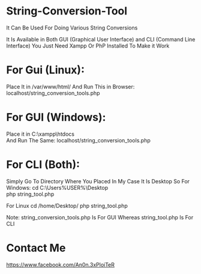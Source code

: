 # String-Conversion-Tool
It Can Be Used For Doing Various String Conversions

It Is Available in Both GUI (Graphical User Interface) and CLI (Command Line Interface)
You Just Need Xampp Or PhP Installed To Make it Work

# For Gui (Linux):
Place It in /var/www/html/
And Run This in Browser:
localhost/string_conversion_tools.php

# For GUI (Windows):
Place it in C:\xampp\htdocs\
And Run The Same:
localhost/string_conversion_tools.php

# For CLI (Both):
Simply Go To Directory Where You Placed
In My Case It Is Desktop
So For Windows:
cd C:\Users\%USER%\Desktop\
php string_tool.php

For Linux
cd /home/Desktop/
php string_tool.php

Note:
string_conversion_tools.php Is For GUI
Whereas
string_tool.php Is For CLI

# Contact Me
https://www.facebook.com/An0n.3xPloiTeR
